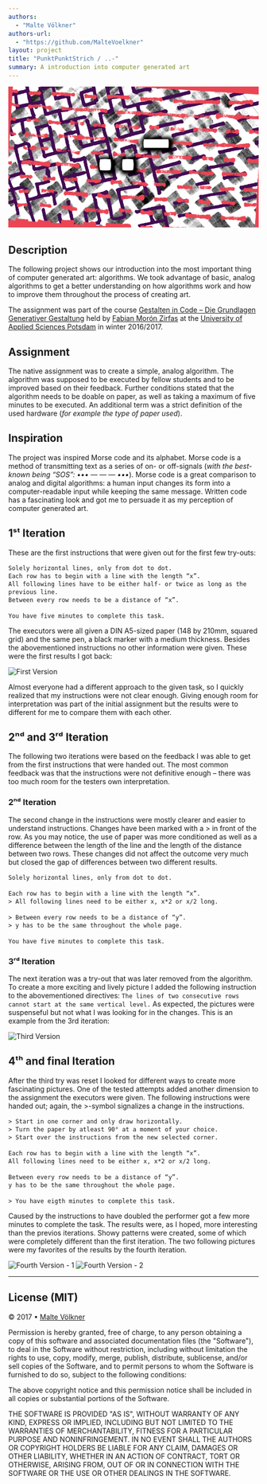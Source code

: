 ```yaml
--- 
authors: 
  - "Malte Völkner"
authors-url: 
  - "https://github.com/MalteVoelkner"
layout: project
title: "PunktPunktStrich / ..-"
summary: A introduction into computer generated art
---
```

 
![Title picture](./splash.png)

## Description
The following project shows our introduction into the most important thing of computer generated art: algorithms. We took advantage of basic, analog algorithms to get a better understanding on how algorithms work and how to improve them throughout the process of creating art.

The assignment was part of the course [Gestalten in Code – Die Grundlagen Generativer Gestaltung](https://incom.org/workspace/6886) held by [Fabian Morón Zirfas](http://fabianmoronzirfas.me/) at the [University of Applied Sciences Potsdam](https://www.fh-potsdam.de/) in winter 2016/2017.

## Assignment
The native assignment was to create a simple, analog algorithm. The algorithm was supposed to be executed by fellow students and to be improved based on their feedback. Further conditions stated that the algorithm needs to be doable on paper, as well as taking a maximum of five minutes to be executed. An additional term was a strict definition of the used hardware (*for example the type of paper used*).

## Inspiration
The project was inspired Morse code and its alphabet. Morse code is a method of transmitting text as a series of on- or off-signals (*with the best-known being “SOS”: ••• — — — •••*). Morse code is a great comparison to analog and digital algorithms: a human input changes its form into a computer-readable input while keeping the same message. Written code has a fascinating look and got me to persuade it as my perception of computer generated art.


## 1ˢᵗ Iteration
These are the first instructions that were given out for the first few try-outs:

```Black lines in a squared grid only.
Solely horizontal lines, only from dot to dot.
Each row has to begin with a line with the length “x”.
All following lines have to be either half- or twice as long as the previous line.
Between every row needs to be a distance of “x”.

You have five minutes to complete this task.
```

The executors were all given a DIN A5-sized paper (148 by 210mm, squared grid) and the same pen, a black marker with a medium thickness. Besides the abovementioned instructions no other information were given. These were the first results I got back:

![First Version](./first_version.png)

Almost everyone had a different approach to the given task, so I quickly realized that my instructions were not clear enough. Giving enough room for interpretation was part of the initial assignment but the results were to different for me to compare them with each other.

## 2ⁿᵈ and 3ʳᵈ Iteration
The following two iterations were based on the feedback I was able to get from the first instructions that were handed out. The most common feedback was that the instructions were not definitive enough – there was too much room for the testers own interpretation. 

### 2ⁿᵈ  Iteration
 The second change in the instructions were mostly clearer and easier to understand instructions. Changes have been marked with a > in front of the row. As you may notice, the use of paper was more conditioned as well as a difference between the length of the line and the length of the distance between two rows. These changes did not affect the outcome very much but closed the gap of differences between two different results.

```> Black lines in a squared, dotted grid only.
Solely horizontal lines, only from dot to dot.

Each row has to begin with a line with the length “x”.
> All following lines need to be either x, x*2 or x/2 long.

> Between every row needs to be a distance of “y”.
> y has to be the same throughout the whole page.

You have five minutes to complete this task.
```
### 3ʳᵈ Iteration
The next iteration was a try-out that was later removed from the algorithm. To create a more exciting and lively picture I added the following instruction to the abovementioned directives: `The lines of two consecutive rows cannot start at the same vertical level.` As expected, the pictures were suspenseful but not what I was looking for in the changes. This is an example from the 3rd iteration:

![Third Version](./third_version.png)

## 4ᵗʰ and final Iteration
After the third try was reset I looked for different ways to create more fascinating pictures. One of the tested attempts added another dimension to the assignment the executors were given. The following instructions were handed out; again, the >-symbol signalizes a change in the instructions.

```Black lines in a squared, dotted grid only.
> Start in one corner and only draw horizontally.
> Turn the paper by atleast 90° at a moment of your choice.
> Start over the instructions from the new selected corner.

Each row has to begin with a line with the length “x”.
All following lines need to be either x, x*2 or x/2 long.

Between every row needs to be a distance of “y”.
y has to be the same throughout the whole page.

> You have eigth minutes to complete this task.
```

Caused by the instructions to have doubled the performer got a few more minutes to complete the task. The results were, as I hoped, more interesting than the previos iterations. Showy patterns were created, some of which were completely different than the first iteration. The two following pictures were my favorites of the results by the fourth iteration.

![Fourth Version - 1](./fourth_version_1.png)
![Fourth Version - 2](./fourth_version_2.png)

---

## License (MIT)

© 2017 • [Malte Völkner](https://github.com/MalteVoelkner)

Permission is hereby granted, free of charge, to any person obtaining a copy of this software and associated documentation files (the "Software"), to deal in the Software without restriction, including without limitation the rights to use, copy, modify, merge, publish, distribute, sublicense, and/or sell copies of the Software, and to permit persons to whom the Software is furnished to do so, subject to the following conditions:

The above copyright notice and this permission notice shall be included in all copies or substantial portions of the Software.

THE SOFTWARE IS PROVIDED "AS IS", WITHOUT WARRANTY OF ANY KIND, EXPRESS OR IMPLIED, INCLUDING BUT NOT LIMITED TO THE WARRANTIES OF MERCHANTABILITY, FITNESS FOR A PARTICULAR PURPOSE AND NONINFRINGEMENT. IN NO EVENT SHALL THE AUTHORS OR COPYRIGHT HOLDERS BE LIABLE FOR ANY CLAIM, DAMAGES OR OTHER LIABILITY, WHETHER IN AN ACTION OF CONTRACT, TORT OR OTHERWISE, ARISING FROM, OUT OF OR IN CONNECTION WITH THE SOFTWARE OR THE USE OR OTHER DEALINGS IN THE SOFTWARE.
